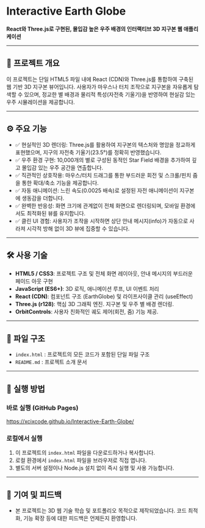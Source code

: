 # Interactive Earth Globe

**React와 Three.js로 구현된, 몰입감 높은 우주 배경의 인터랙티브 3D 지구본 웹 애플리케이션**

---

## 📌 프로젝트 개요

이 프로젝트는 단일 HTML5 파일 내에 React (CDN)와 Three.js를 통합하여 구축된 웹 기반 3D 지구본 뷰어입니다.
사용자가 마우스나 터치 조작으로 지구본을 자유롭게 탐색할 수 있으며, 정교한 별 배경과 물리적 특성(자전축 기울기)을 반영하여 현실감 있는 우주 시뮬레이션을 제공합니다.

---

## ⚙️ 주요 기능

- ✅ 현실적인 3D 렌더링: Three.js를 활용하여 지구본의 텍스처와 명암을 정교하게 표현했으며, 지구의 자전축 기울기(23.5°)를 정확히 반영했습니다.
- ✅ 우주 환경 구현: 10,000개의 별로 구성된 동적인 Star Field 배경을 추가하여 깊고 몰입감 있는 우주 공간을 연출합니다.
- ✅ 직관적인 상호작용: 마우스/터치 드래그를 통한 부드러운 회전 및 스크롤/핀치 줌을 통한 확대/축소 기능을 제공합니다.
- ✅ 자동 애니메이션: 느린 속도(0.0025 배속)로 설정된 자전 애니메이션이 지구본에 생동감을 더합니다.
- ✅ 완벽한 반응성: 화면 크기에 관계없이 전체 화면으로 렌더링되며, 모바일 환경에서도 최적화된 뷰를 유지합니다.
- ✅ 클린 UI 경험: 사용자가 조작을 시작하면 상단 안내 메시지(info)가 자동으로 사라져 시각적 방해 없이 3D 뷰에 집중할 수 있습니다.

---

## 🛠 사용 기술

- **HTML5 / CSS3**: 프로젝트 구조 및 전체 화면 레이아웃, 안내 메시지의 부드러운 페이드 아웃 구현
- **JavaScript (ES6+)**: 3D 로직, 애니메이션 루프, UI 이벤트 처리
- **React (CDN)**: 컴포넌트 구조 (EarthGlobe) 및 라이프사이클 관리 (useEffect)
- **Three.js (r128)**: 핵심 3D 그래픽 엔진. 지구본 및 우주 별 배경 렌더링.
- **OrbitControls**: 사용자 친화적인 궤도 제어(회전, 줌) 기능 제공.

---

## 📁 파일 구조

- `index.html` : 프로젝트의 모든 코드가 포함된 단일 파일 구조
- `README.md` : 프로젝트 소개 문서

---

## 🚀 실행 방법

### 바로 실행 (GitHub Pages)

https://xcixcode.github.io/Interactive-Earth-Globe/

### 로컬에서 실행

1. 이 프로젝트의 `index.html` 파일을 다운로드하거나 복사합니다.
2. 로컬 환경에서 `index.html` 파일을 브라우저로 직접 엽니다.
3. 별도의 서버 설정이나 Node.js 설치 없이 즉시 실행 및 사용 가능합니다.

---

## 📢 기여 및 피드백

- 본 프로젝트는 3D 웹 기술 학습 및 포트폴리오 목적으로 제작되었습니다. 코드 최적화, 기능 확장 등에 대한 피드백은 언제든지 환영합니다.
